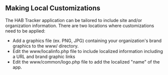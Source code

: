 ## Making Local Customizations ##

The HAB Tracker application can be tailored to include site and/or organization information. There are two locations where customizations need to be applied:

- Add a graphics file (ex. PNG, JPG) containing your organization's brand graphics to the www/ directory.
- Edit the www/localinfo.php file to include localized information including a URL and brand graphic links 
- Edit the www/common/logo.php file to add the localized "name" of the app.
